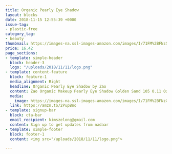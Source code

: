 ```yaml
---
title: Organic Pearly Eye Shadow
layout: blocks
date: 2018-11-15 12:55:39 +0000
issue-tag:
- plastic-free
category_tag:
- beauty
thumbnail: https://images-na.ssl-images-amazon.com/images/I/71FM%2BFNzX4L._SL1000_.jpg
price: 16.42
page_sections:
- template: simple-header
  block: header-3
  logo: "/uploads/2018/11/11/logo.png"
- template: content-feature
  block: feature-1
  media_alignment: Right
  headline: Organic Pearly Eye Shadow by Zao  
  content: Zao Organic Makeup Pearly Eye Shadow Golden Sand 105 0.11 Oz. Refillable packaging. 
  media:
    image: https://images-na.ssl-images-amazon.com/images/I/71FM%2BFNzX4L._SL1000_.jpg
  link: https://amzn.to/2PupBno
- template: signup-bar
  block: cta-bar
  email_recipient: kimszelong@gmail.com
  content: Sign up to get updates from nadaar
- template: simple-footer
  block: footer-1
  content: <img src="/uploads/2018/11/11/logo.png">

---
```

